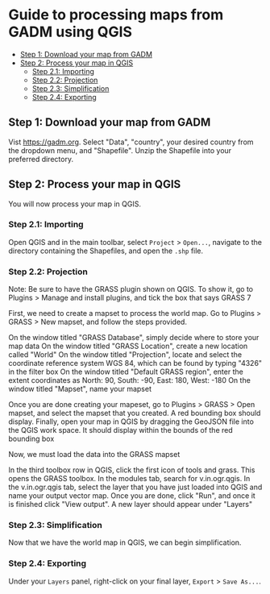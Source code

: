# Guide to processing maps from GADM using QGIS

- [Step 1: Download your map from GADM](#step-1-download-your-map-from-gadm)
- [Step 2: Process your map in QGIS](#step-2-process-your-map-in-qgis)
  * [Step 2.1: Importing](#step-21-importing)
  * [Step 2.2: Projection](#step-22-projection)
  * [Step 2.3: Simplification](#step-23-simplification)
  * [Step 2.4: Exporting](#step-24-exporting)

## Step 1: Download your map from GADM
Vist https://gadm.org. Select "Data", "country", your desired country from the dropdown menu, and "Shapefile". Unzip the Shapefile into your preferred directory.

## Step 2: Process your map in QGIS
You will now process your map in QGIS.

### Step 2.1: Importing
Open QGIS and in the main toolbar, select `Project` > `Open...`, navigate to the directory containing the Shapefiles, and open the `.shp` file.

### Step 2.2: Projection
Note: Be sure to have the GRASS plugin shown on QGIS. To show it, go to Plugins > Manage and install plugins, and tick the box that says GRASS 7

First, we need to create a mapset to process the world map. 
Go to Plugins > GRASS > New mapset, and follow the steps provided. 

On the window titled "GRASS Database", simply decide where to store your map data
On the window titled "GRASS Location", create a new location called "World"
On the window titled "Projection", locate and select the coordinate reference system WGS 84, which can be found by typing "4326" in the filter box
On the window titled "Default GRASS region", enter the extent coordinates as North: 90, South: -90, East: 180, West: -180
On the window titled "Mapset", name your mapset

Once you are done creating your mapeset, go to Plugins > GRASS > Open mapset, and select the mapset that you created. A red bounding box should display.
Finally, open your map in QGIS by dragging the GeoJSON file into the QGIS work space. It should display within the bounds of the red bounding box

Now, we must load the data into the GRASS mapset

In the third toolbox row in QGIS, click the first icon of tools and grass. This opens the GRASS toolbox.
In the modules tab, search for v.in.ogr.qgis.
In the v.in.ogr.qgis tab, select the layer that you have just loaded into QGIS and name your output vector map. 
Once you are done, click "Run", and once it is finished click "View output". A new layer should appear under "Layers"

### Step 2.3: Simplification
Now that we have the world map in QGIS, we can begin simplification. 

### Step 2.4: Exporting
Under your `Layers` panel, right-click on your final layer, `Export` > `Save As...`.
